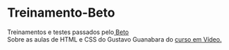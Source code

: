 # Treinamento-Beto
Treinamentos e testes passados pelo<a href="https://github.com/jrteixeira"> Beto</a> <br>
Sobre as aulas de HTML e CSS do Gustavo Guanabara do <a href="https://www.cursoemvideo.com/">curso em Vídeo.</a>
